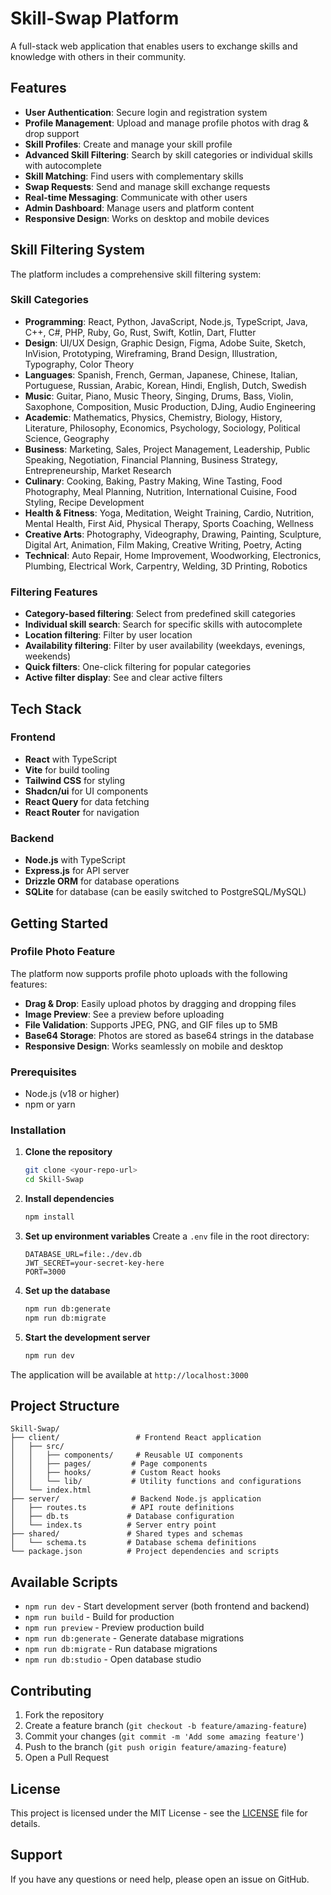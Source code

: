 # Skill-Swap Platform

A full-stack web application that enables users to exchange skills and knowledge with others in their community.

## Features

- **User Authentication**: Secure login and registration system
- **Profile Management**: Upload and manage profile photos with drag & drop support
- **Skill Profiles**: Create and manage your skill profile
- **Advanced Skill Filtering**: Search by skill categories or individual skills with autocomplete
- **Skill Matching**: Find users with complementary skills
- **Swap Requests**: Send and manage skill exchange requests
- **Real-time Messaging**: Communicate with other users
- **Admin Dashboard**: Manage users and platform content
- **Responsive Design**: Works on desktop and mobile devices

## Skill Filtering System

The platform includes a comprehensive skill filtering system:

### Skill Categories
- **Programming**: React, Python, JavaScript, Node.js, TypeScript, Java, C++, C#, PHP, Ruby, Go, Rust, Swift, Kotlin, Dart, Flutter
- **Design**: UI/UX Design, Graphic Design, Figma, Adobe Suite, Sketch, InVision, Prototyping, Wireframing, Brand Design, Illustration, Typography, Color Theory
- **Languages**: Spanish, French, German, Japanese, Chinese, Italian, Portuguese, Russian, Arabic, Korean, Hindi, English, Dutch, Swedish
- **Music**: Guitar, Piano, Music Theory, Singing, Drums, Bass, Violin, Saxophone, Composition, Music Production, DJing, Audio Engineering
- **Academic**: Mathematics, Physics, Chemistry, Biology, History, Literature, Philosophy, Economics, Psychology, Sociology, Political Science, Geography
- **Business**: Marketing, Sales, Project Management, Leadership, Public Speaking, Negotiation, Financial Planning, Business Strategy, Entrepreneurship, Market Research
- **Culinary**: Cooking, Baking, Pastry Making, Wine Tasting, Food Photography, Meal Planning, Nutrition, International Cuisine, Food Styling, Recipe Development
- **Health & Fitness**: Yoga, Meditation, Weight Training, Cardio, Nutrition, Mental Health, First Aid, Physical Therapy, Sports Coaching, Wellness
- **Creative Arts**: Photography, Videography, Drawing, Painting, Sculpture, Digital Art, Animation, Film Making, Creative Writing, Poetry, Acting
- **Technical**: Auto Repair, Home Improvement, Woodworking, Electronics, Plumbing, Electrical Work, Carpentry, Welding, 3D Printing, Robotics

### Filtering Features
- **Category-based filtering**: Select from predefined skill categories
- **Individual skill search**: Search for specific skills with autocomplete
- **Location filtering**: Filter by user location
- **Availability filtering**: Filter by user availability (weekdays, evenings, weekends)
- **Quick filters**: One-click filtering for popular categories
- **Active filter display**: See and clear active filters

## Tech Stack

### Frontend
- **React** with TypeScript
- **Vite** for build tooling
- **Tailwind CSS** for styling
- **Shadcn/ui** for UI components
- **React Query** for data fetching
- **React Router** for navigation

### Backend
- **Node.js** with TypeScript
- **Express.js** for API server
- **Drizzle ORM** for database operations
- **SQLite** for database (can be easily switched to PostgreSQL/MySQL)

## Getting Started

### Profile Photo Feature

The platform now supports profile photo uploads with the following features:
- **Drag & Drop**: Easily upload photos by dragging and dropping files
- **Image Preview**: See a preview before uploading
- **File Validation**: Supports JPEG, PNG, and GIF files up to 5MB
- **Base64 Storage**: Photos are stored as base64 strings in the database
- **Responsive Design**: Works seamlessly on mobile and desktop

### Prerequisites
- Node.js (v18 or higher)
- npm or yarn

### Installation

1. **Clone the repository**
   ```bash
   git clone <your-repo-url>
   cd Skill-Swap
   ```

2. **Install dependencies**
   ```bash
   npm install
   ```

3. **Set up environment variables**
   Create a `.env` file in the root directory:
   ```env
   DATABASE_URL=file:./dev.db
   JWT_SECRET=your-secret-key-here
   PORT=3000
   ```

4. **Set up the database**
   ```bash
   npm run db:generate
   npm run db:migrate
   ```

5. **Start the development server**
   ```bash
   npm run dev
   ```

The application will be available at `http://localhost:3000`


## Project Structure

```
Skill-Swap/
├── client/                 # Frontend React application
│   ├── src/
│   │   ├── components/     # Reusable UI components
│   │   ├── pages/         # Page components
│   │   ├── hooks/         # Custom React hooks
│   │   └── lib/           # Utility functions and configurations
│   └── index.html
├── server/                # Backend Node.js application
│   ├── routes.ts          # API route definitions
│   ├── db.ts             # Database configuration
│   └── index.ts          # Server entry point
├── shared/               # Shared types and schemas
│   └── schema.ts         # Database schema definitions
└── package.json          # Project dependencies and scripts
```

## Available Scripts

- `npm run dev` - Start development server (both frontend and backend)
- `npm run build` - Build for production
- `npm run preview` - Preview production build
- `npm run db:generate` - Generate database migrations
- `npm run db:migrate` - Run database migrations
- `npm run db:studio` - Open database studio

## Contributing

1. Fork the repository
2. Create a feature branch (`git checkout -b feature/amazing-feature`)
3. Commit your changes (`git commit -m 'Add some amazing feature'`)
4. Push to the branch (`git push origin feature/amazing-feature`)
5. Open a Pull Request

## License

This project is licensed under the MIT License - see the [LICENSE](LICENSE) file for details.

## Support

If you have any questions or need help, please open an issue on GitHub. 
